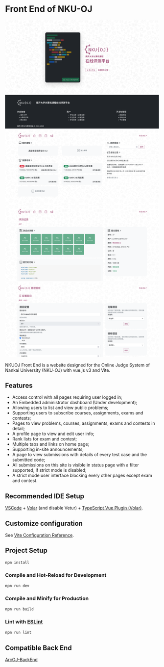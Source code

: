 # Front End of NKU-OJ

![Screenshot of the Login Page](assets/readme-resources/login.png?raw=true "Login Page")
![Screenshot of the Home Page](assets/readme-resources/home.png?raw=true "Home Page")
![Screenshot of the Submission Page](assets/readme-resources/submission.png?raw=true "Submission Page")
![Screenshot of the Admin Page](assets/readme-resources/admin.png?raw=true "Admin Page")

NKUOJ Front End is a website designed for the Online Judge System of Nankai University (NKU-OJ) with vue.js v3 and Vite.

## Features

+ Access control with all pages requiring user logged in;
+ An Embedded administrator dashboard (Under development);
+ Allowing users to list and view public problems;
+ Supporting users to subscribe courses, assignments, exams and contests;
+ Pages to view problems, courses, assignments, exams and contests in detail;
+ A profile page to view and edit user info;
+ Rank lists for exam and contest;
+ Multiple tabs and links on home page;
+ Supporting in-site announcements;
+ A page to view submissions with details of every test case and the submitted code;
+ All submissions on this site is visible in status page with a filter supported, if strict mode is disabled;
+ A strict mode user interface blocking every other pages except exam and contest.

## Recommended IDE Setup

[VSCode](https://code.visualstudio.com/) + [Volar](https://marketplace.visualstudio.com/items?itemName=Vue.volar) (and disable Vetur) + [TypeScript Vue Plugin (Volar)](https://marketplace.visualstudio.com/items?itemName=Vue.vscode-typescript-vue-plugin).

## Customize configuration

See [Vite Configuration Reference](https://vitejs.dev/config/).

## Project Setup

```sh
npm install
```

### Compile and Hot-Reload for Development

```sh
npm run dev
```

### Compile and Minify for Production

```sh
npm run build
```

### Lint with [ESLint](https://eslint.org/)

```sh
npm run lint
```

## Compatible Back End

[ArcOJ-BackEnd](https://github.com/ArcanusNEO/ArcOJ-BackEnd)
